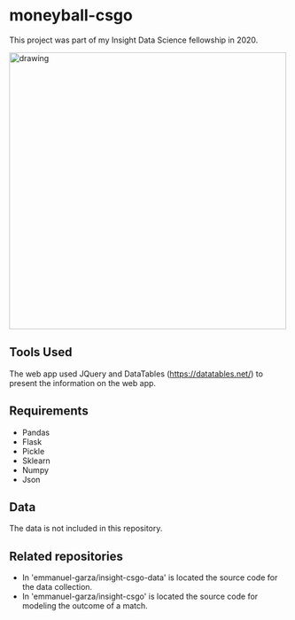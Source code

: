 # moneyball-csgo
This project was part of my Insight Data Science fellowship in 2020.

<img src="demo_csgo_lowres.gif" alt="drawing" width="500"/>

## Tools Used
The web app used JQuery and DataTables (https://datatables.net/) to present the information on the web app.


## Requirements
* Pandas
* Flask
* Pickle
* Sklearn
* Numpy
* Json

## Data
The data is not included in this repository.

## Related repositories
* In 'emmanuel-garza/insight-csgo-data' is located the source code for the data collection.
* In 'emmanuel-garza/insight-csgo' is located the source code for modeling the outcome of a match.
